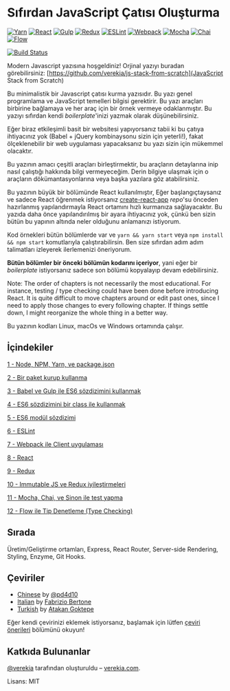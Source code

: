 # Sıfırdan JavaScript Çatısı Oluşturma

[![Yarn](/img/yarn.png)](https://yarnpkg.com/)
[![React](/img/react.png)](https://facebook.github.io/react/)
[![Gulp](/img/gulp.png)](http://gulpjs.com/)
[![Redux](/img/redux.png)](http://redux.js.org/)
[![ESLint](/img/eslint.png)](http://eslint.org/)
[![Webpack](/img/webpack.png)](https://webpack.github.io/)
[![Mocha](/img/mocha.png)](https://mochajs.org/)
[![Chai](/img/chai.png)](http://chaijs.com/)
[![Flow](/img/flow.png)](https://flowtype.org/)

[![Build Status](https://travis-ci.org/verekia/js-stack-from-scratch.svg?branch=master)](https://travis-ci.org/verekia/js-stack-from-scratch)

Modern Javascript yazısına hoşgeldiniz! Orjinal yazıyı buradan görebilirsiniz: [https://github.com/verekia/js-stack-from-scratch](JavaScript Stack from Scratch)

Bu minimalistik bir Javascript çatısı kurma yazısıdır. Bu yazı genel programlama ve JavaScript temelleri bilgisi gerektirir. Bu yazı araçları birbirine bağlamaya ve her araç için bir örnek vermeye odaklanmıştır. Bu yazıyı sıfırdan kendi *boilerplate*'inizi yazmak olarak düşünebilirsiniz.

Eğer biraz etkileşimli basit bir websitesi yapıyorsanız tabii ki bu çatıya ihtiyacınız yok (Babel + jQuery kombinaysonu sizin için yeterli!), fakat ölçeklenebilir bir web uygulaması yapacaksanız bu yazı sizin için mükemmel olacaktır.

Bu yazının amacı çeşitli araçları birleştirmektir, bu araçların detaylarına inip nasıl çalıştığı hakkında bilgi vermeyeceğim. Derin bilgiye ulaşmak için o araçların dökümantasyonlarına veya başka yazılara göz atabilirsiniz. 

Bu yazının büyük bir bölümünde React kullanılmıştır, Eğer başlangıçtaysanız ve sadece React öğrenmek istiyorsanız [create-react-app](https://github.com/facebookincubator/create-react-app) *repo*'su önceden hazırlanmış yapılandırmayla React ortamını hızlı kurmanıza sağlayacaktır. Bu yazıda daha önce yapılandırılmış bir ayara ihtiyacınız yok, çünkü ben sizin bütün bu yapının altında neler olduğunu anlamanızı istiyorum.

Kod örnekleri bütün bölümlerde var ve `yarn && yarn start` veya `npm install && npm start` komutlarıyla çalıştırabilirsin. Ben size sıfırdan adım adım talimatları izleyerek ilerlemenizi öneriyorum.

**Bütün bölümler bir önceki bölümün kodarını içeriyor**, yani eğer bir *boilerplate* istiyorsanız sadece son bölümü kopyalayıp devam edebilirsiniz. 

Note: The order of chapters is not necessarily the most educational. For instance, testing / type checking could have been done before introducing React. It is quite difficult to move chapters around or edit past ones, since I need to apply those changes to every following chapter. If things settle down, I might reorganize the whole thing in a better way.

Bu yazının kodları Linux, macOs ve Windows ortamında çalışır.

## İçindekiler

[1 - Node, NPM, Yarn, ve package.json](/tutorial/1-node-npm-yarn-package-json)

[2 - Bir paket kurup kullanma](/tutorial/2-packages)

[3 - Babel ve Gulp ile ES6 sözdizimini kullanmak](/tutorial/3-es6-babel-gulp)

[4 - ES6 sözdizimini bir class ile kullanmak](/tutorial/4-es6-syntax-class)

[5 - ES6 modül sözdizimi](/tutorial/5-es6-modules-syntax)

[6 - ESLint](/tutorial/6-eslint)

[7 - Webpack ile Client uygulaması](/tutorial/7-client-webpack)

[8 - React](/tutorial/8-react)

[9 - Redux](/tutorial/9-redux)

[10 - Immutable JS ve Redux iyileştirmeleri](/tutorial/10-immutable-redux-improvements)

[11 - Mocha, Chai, ve Sinon ile test yapma](/tutorial/11-testing-mocha-chai-sinon)

[12 - Flow ile Tip Denetleme (Type Checking)](/tutorial/12-flow)

## Sırada

Üretim/Geliştirme ortamları, Express, React Router, Server-side Rendering, Styling, Enzyme, Git Hooks.

## Çeviriler

- [Chinese](https://github.com/pd4d10/js-stack-from-scratch) by [@pd4d10](http://github.com/pd4d10)
- [Italian](https://github.com/fbertone/js-stack-from-scratch) by [Fabrizio Bertone](https://github.com/fbertone)
- [Turkish](https://github.com/atakangktepe/js-stack-from-scratch) by [Atakan Goktepe](https://github.com/atakangktepe)

Eğer kendi çevirinizi eklemek istiyorsanız, başlamak için lütfen [çeviri önerileri](/how-to-translate.md) bölümünü okuyun!

## Katkıda Bulunanlar

[@verekia](https://twitter.com/verekia) tarafından oluşturuldu – [verekia.com](http://verekia.com/).

Lisans: MIT
